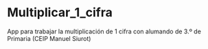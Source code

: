 # Multiplicar_1_cifra
App para trabajar la multiplicación de 1 cifra con alumando de 3.º de Primaria (CEIP Manuel Siurot)
